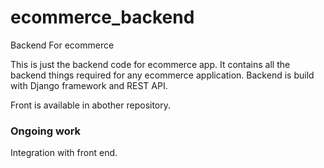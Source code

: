 # ecommerce_backend
Backend For ecommerce

This is just the backend code for ecommerce app. It contains all the backend things required for any ecommerce application. 
Backend is build with Django framework and REST API.

Front is available in abother repository.

<h3>Ongoing work</h3>

Integration with front end.
